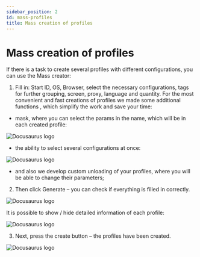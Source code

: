 ```yaml
---
sidebar_position: 2
id: mass-profiles
title: Mass creation of profiles
---
```


# Mass creation of profiles

If there is a task to create several profiles with different configurations, you can use the Mass creator:

1. Fill in: Start ID, OS, Browser, select the necessary configurations, tags for further grouping, screen, proxy, language and quantity.
For the most convenient and fast creations of profiles we made some additional functions , which simplify the work and save your time:

- mask, where you can select the params in the name, which will be in each created profile:

![Docusaurus logo](/img/docusaurus.png)

- the ability to select several configurations at once:

![Docusaurus logo](/img/docusaurus.png)

- and also we develop custom unloading of your profiles, where you will be able to change their parameters;

2. Then click Generate – you can check if everything is filled in correctly.

![Docusaurus logo](/img/docusaurus.png)

It is possible to show / hide detailed information of each profile:

![Docusaurus logo](/img/docusaurus.png)

3. Next, press the create button – the profiles have been created.

![Docusaurus logo](/img/docusaurus.png)
